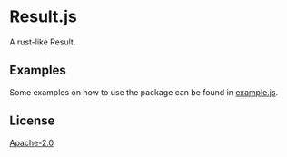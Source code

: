 # Result.js

A rust-like Result.

## Examples

Some examples on how to use the package can be found in [example.js](example.js).

## License

[Apache-2.0](LICENSE)
